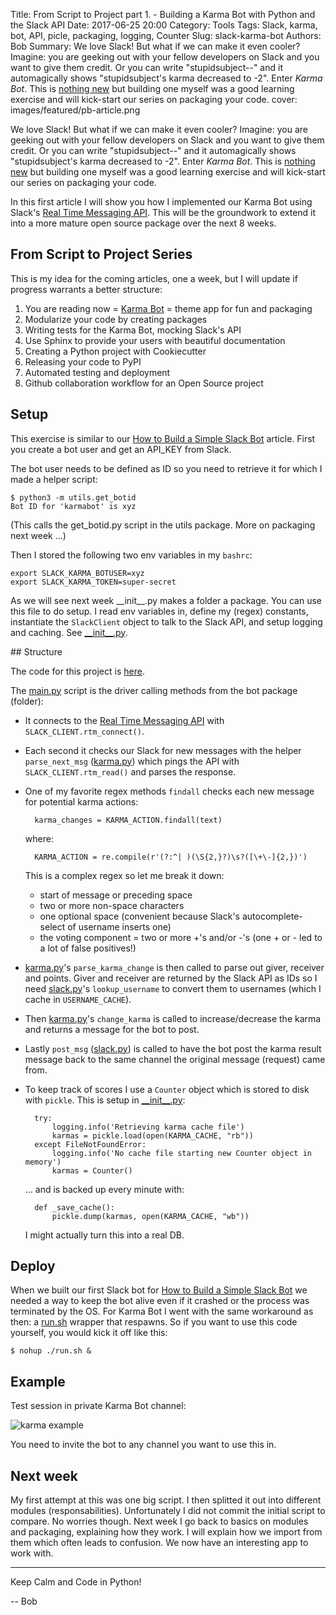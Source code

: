Title: From Script to Project part 1. - Building a Karma Bot with Python and the Slack API
Date: 2017-06-25 20:00
Category: Tools
Tags: Slack, karma, bot, API, picle, packaging, logging, Counter
Slug: slack-karma-bot
Authors: Bob
Summary: We love Slack! But what if we can make it even cooler? Imagine: you are geeking out with your fellow developers on Slack and you want to give them credit. Or you can write "stupidsubject--" and it automagically shows "stupidsubject's karma decreased to -2". Enter *Karma Bot*. This is [nothing new](https://blog.hipchat.com/2016/05/02/meet-karma-bot/) but building one myself was a good learning exercise and will kick-start our series on packaging your code. 
cover: images/featured/pb-article.png

We love Slack! But what if we can make it even cooler? Imagine: you are geeking out with your fellow developers on Slack and you want to give them credit. Or you can write "stupidsubject--" and it automagically shows "stupidsubject's karma decreased to -2". Enter *Karma Bot*. This is [nothing new](https://blog.hipchat.com/2016/05/02/meet-karma-bot/) but building one myself was a good learning exercise and will kick-start our series on packaging your code. 

In this first article I will show you how I implemented our Karma Bot using Slack's [Real Time Messaging API](https://api.slack.com/rtm). This will be the groundwork to extend it into a more mature open source package over the next 8 weeks.

## From Script to Project Series

This is my idea for the coming articles, one a week, but I will update if progress warrants a better structure: 

1. You are reading now = [Karma Bot](https://github.com/pybites/karmabot) = theme app for fun and packaging
2. Modularize your code by creating packages
3. Writing tests for the Karma Bot, mocking Slack's API
4. Use Sphinx to provide your users with beautiful documentation 
5. Creating a Python project with Cookiecutter
6. Releasing your code to PyPI
7. Automated testing and deployment 
8. Github collaboration workflow for an Open Source project

## Setup

This exercise is similar to our [How to Build a Simple Slack Bot](https://pybit.es/simple-chatbot.html) article. First you create a bot user and get an API_KEY from Slack. 

The bot user needs to be defined as ID so you need to retrieve it for which I made a helper script:

	$ python3 -m utils.get_botid
	Bot ID for 'karmabot' is xyz

(This calls the get_botid.py script in the utils package. More on packaging next week ...)

Then I stored the following two env variables in my `bashrc`:

	export SLACK_KARMA_BOTUSER=xyz
	export SLACK_KARMA_TOKEN=super-secret

As we will see next week \_\_init\_\_.py makes a folder a package. You can use this file to do setup. I read env variables in, define my (regex) constants, instantiate the `SlackClient` object to talk to the Slack API, and setup logging and caching. See [\_\_init\_\_.py](https://github.com/pybites/karmabot/blob/master/bot/__init__.py).

## Structure

The code for this project is [here](https://github.com/pybites/karmabot).

The [main.py](https://github.com/pybites/karmabot/blob/master/main.py) script is the driver calling methods from the bot package (folder):

- It connects to the [Real Time Messaging API](https://api.slack.com/rtm) with `SLACK_CLIENT.rtm_connect()`.

- Each second it checks our Slack for new messages with the helper `parse_next_msg` ([karma.py](https://github.com/pybites/karmabot/blob/master/bot/karma.py)) which pings the API with `SLACK_CLIENT.rtm_read()` and parses the response.

- One of my favorite regex methods `findall` checks each new message for potential karma actions:

		karma_changes = KARMA_ACTION.findall(text)
	
	where: 
		
		KARMA_ACTION = re.compile(r'(?:^| )(\S{2,}?)\s?([\+\-]{2,})')

	This is a complex regex so let me break it down: 
	
	* start of message or preceding space 
	* two or more non-space characters
	* one optional space (convenient because Slack's autocomplete-select of username inserts one)
	* the voting component = two or more +'s and/or -'s (one + or - led to a lot of false positives!)

- [karma.py](https://github.com/pybites/karmabot/blob/master/bot/karma.py)'s `parse_karma_change` is then called to parse out giver, receiver and points. Giver and receiver are returned by the Slack API as IDs so I need [slack.py](https://github.com/pybites/karmabot/blob/master/bot/slack.py)'s `lookup_username` to convert them to usernames (which I cache in `USERNAME_CACHE`).

- Then [karma.py](https://github.com/pybites/karmabot/blob/master/bot/karma.py)'s `change_karma` is called to increase/decrease the karma and returns a message for the bot to post.

- Lastly `post_msg` ([slack.py](https://github.com/pybites/karmabot/blob/master/bot/slack.py)) is called to have the bot post the karma result message back to the same channel the original message (request) came from.

- To keep track of scores I use a `Counter` object which is stored to disk with `pickle`. This is setup in [\_\_init\_\_.py](https://github.com/pybites/karmabot/blob/master/bot/__init__.py):

		try:
			logging.info('Retrieving karma cache file')
			karmas = pickle.load(open(KARMA_CACHE, "rb"))
		except FileNotFoundError:
			logging.info('No cache file starting new Counter object in memory')
			karmas = Counter()

	... and is backed up every minute with:

		def _save_cache():
			pickle.dump(karmas, open(KARMA_CACHE, "wb"))

	I might actually turn this into a real DB.

## Deploy

When we built our first Slack bot for [How to Build a Simple Slack Bot](https://pybit.es/simple-chatbot.html) we needed a way to keep the bot alive even if it crashed or the process was terminated by the OS. For Karma Bot I went with the same workaround as then: a [run.sh](https://github.com/pybites/karmabot/blob/master/run.sh) wrapper that respawns. So if you want to use this code yourself, you would kick it off like this: 

	$ nohup ./run.sh &

## Example

Test session in private Karma Bot channel:

![karma example]({filename}/images/karma_example.png)

You need to invite the bot to any channel you want to use this in.

## Next week

My first attempt at this was one big script. I then splitted it out into different modules (responsabilities). Unfortunately I did not commit the initial script to compare. No worries though. Next week I go back to basics on modules and packaging, explaining how they work. I will explain how we import from them which often leads to confusion. We now have an interesting app to work with.

---

Keep Calm and Code in Python!

-- Bob
